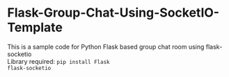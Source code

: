 # Flask-Group-Chat-Using-SocketIO-Template
This is a sample code for Python Flask based group chat room using flask-socketio<br>
Library required:
<code>pip install Flask flask-socketio</code>
